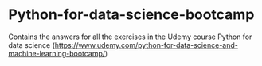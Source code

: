 # Python-for-data-science-bootcamp

Contains the answers for all the exercises in the Udemy course Python for data science 
(https://www.udemy.com/python-for-data-science-and-machine-learning-bootcamp/)

